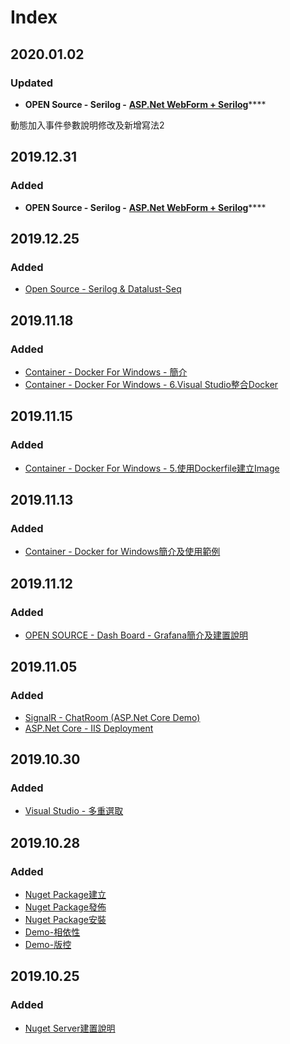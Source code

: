 # Index

## 2020.01.02

### Updated

* **OPEN Source - Serilog -** [**ASP.Net WebForm + Serilog**](open-source/serilog-and-datalust-seq.md#asp-net-webform-serilog)\*\*\*\*

動態加入事件參數說明修改及新增寫法2

## 2019.12.31

### Added

* **OPEN Source - Serilog -** [**ASP.Net WebForm + Serilog**](open-source/serilog-and-datalust-seq.md#asp-net-webform-serilog)\*\*\*\*

## 2019.12.25

### Added

*  [Open Source - Serilog & Datalust-Seq](open-source/serilog-and-datalust-seq.md)

## 2019.11.18

### Added

* [Container - Docker For Windows - 簡介](container/docker-for-windows.md#jian-jie)
* [Container - Docker For Windows - 6.Visual Studio整合Docker](container/docker-for-windows.md#6visual-studio-zheng-he-docker)

## 2019.11.15

### Added

* [Container - Docker For Windows - 5.使用Dockerfile建立Image](container/docker-for-windows.md#5-shi-yong-dockfile-jian-li-image)

## 2019.11.13

### Added

* [Container - Docker for Windows簡介及使用範例](container/docker-for-windows.md)

## 2019.11.12

### Added

* [OPEN SOURCE - Dash Board - Grafana簡介及建置說明](open-source/grafana.md)

## 2019.11.05

### Added

* [SignalR - ChatRoom \(ASP.Net Core Demo\)](wang-ye-ji-shu/signalr/chatroom.md)
* [ASP.Net Core - IIS Deployment](wang-ye-ji-shu/asp.net-core/iis-deployment.md)

## 2019.10.30

### Added

* [Visual Studio - 多重選取](kai-fa-gong-ju/visual-studio/duo-zhong-xuan-qu.md)

## 2019.10.28

### Added

* [Nuget Package建立](ban-ben-kong-guan-liu-cheng/nuget/nuget-package-jian-li.md)
* [Nuget Package發佈](ban-ben-kong-guan-liu-cheng/nuget/nuget-package-fa-bu.md)
* [Nuget Package安裝](ban-ben-kong-guan-liu-cheng/nuget/nuget-package-an-zhuang.md)
* [Demo-相依性](ban-ben-kong-guan-liu-cheng/nuget/demo-xiang-yi-xing.md)
* [Demo-版控](ban-ben-kong-guan-liu-cheng/nuget/demo-ban-kong.md)

## 2019.10.25

### Added

* [Nuget Server建置說明](ban-ben-kong-guan-liu-cheng/nuget/nuget-server-jian-zhi.md)



